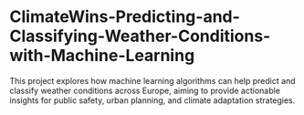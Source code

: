 # ClimateWins-Predicting-and-Classifying-Weather-Conditions-with-Machine-Learning
This project explores how machine learning algorithms can help predict and classify weather conditions across Europe, aiming to provide actionable insights for public safety, urban planning, and climate adaptation strategies.
